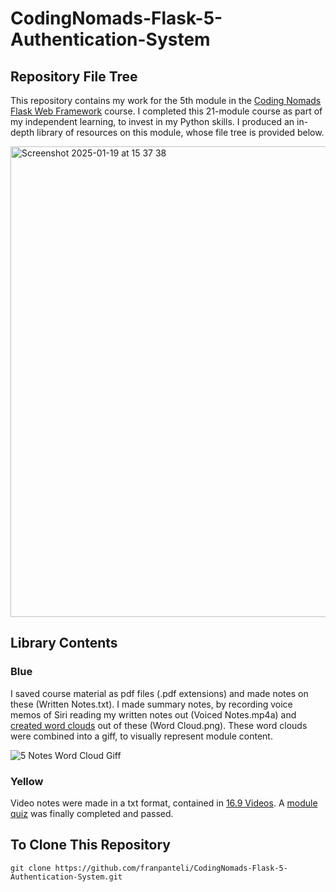 # CodingNomads-Flask-5-Authentication-System
## Repository File Tree
This repository contains my work for the 5th module in the [Coding Nomads Flask Web Framework](https://codingnomads.com/course/python-flask-web-framework) course. I completed this 21-module course as part of my independent learning, to invest in my Python skills. I produced an in-depth library of resources on this module, whose file tree is provided below. 

<img width="753" alt="Screenshot 2025-01-19 at 15 37 38" src="https://github.com/user-attachments/assets/2813b0e5-e3c5-4676-b106-914a07e267a6" />

## Library Contents
### Blue
I saved course material as pdf files (.pdf extensions) and made notes on these (Written Notes.txt). I made summary notes, by recording voice memos of Siri reading my written notes out (Voiced Notes.mp4a) and [created word clouds](https://wordart.com/create) out of these (Word Cloud.png). These word clouds were combined into a giff, to visually represent module content.

![5 Notes Word Cloud Giff](https://github.com/user-attachments/assets/f45fb05b-554c-4ae5-911d-c4da32759427)

### Yellow
Video notes were made in a txt format, contained in [16.9 Videos](https://github.com/franpanteli/CodingNomads-Flask-16-Performance-Optimisation/tree/main/16.9%20Videos). A [module quiz](https://github.com/franpanteli/CodingNomads-Flask-5-Authentication-System/blob/main/5.6%20Quizzes/5.6%20Quiz%20Running%20Flask%20and%20Routes.pdf) was finally completed and passed. 

## To Clone This Repository
```
git clone https://github.com/franpanteli/CodingNomads-Flask-5-Authentication-System.git
```
